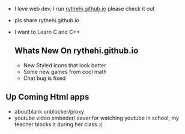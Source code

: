- I love web dev, I run [rythehi.github.io](https://rythehi.github.io) please check it out
-  pls share rythehi.github.io
- I want to Learn C and C++

  ## Whats New On rythehi.github.io
  * New Styled Icons that look better
  * Some new games from cool math
  * Chat bug is fixed
## Up Coming Html apps
* aboutblank unblocker/proxy
* youtube video embeder/ saver for watching youtube in school, my teacher blocks it during her class :( 

